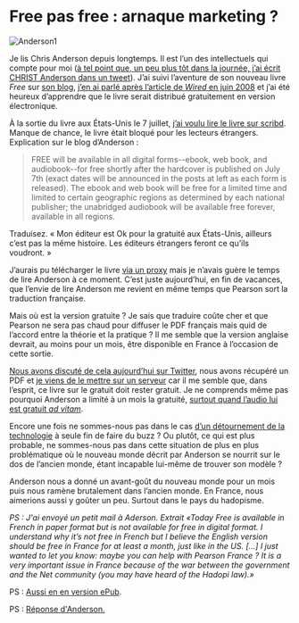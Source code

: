 # Free pas free : arnaque marketing ?



![Anderson1](http://blog.tcrouzet.comhttps://tcrouzet.com/images_tc/2009/08/Anderson1.gif)

Je lis Chris Anderson depuis longtemps. Il est l’un des intellectuels qui compte pour moi ([à tel point que, un peu plus tôt dans la journée, j’ai écrit CHRIST Anderson dans un tweet](http://twitter.com/crouzet/status/3600569743)). J’ai suivi l’aventure de son nouveau livre *Free* sur [son blog](http://www.thelongtail.com/), [j’en ai parlé après l’article de *Wired* en juin 2008](http://blog.tcrouzet.com/2008/06/01/mediapart-mort-ne/) et j’ai été heureux d’apprendre que le livre serait distribué gratuitement en version électronique.<span id="more-9050"></span>

À la sortie du livre aux États-Unis le 7 juillet, [j’ai voulu lire le livre sur scribd](http://www.scribd.com/doc/17135767/FREE-by-Chris-Anderson). Manque de chance, le livre était bloqué pour les lecteurs étrangers. Explication sur le blog d’Anderson :

> FREE will be available in all digital forms--ebook, web book, and audiobook--for free shortly after the hardcover is published on July 7th (exact dates will be announced in the posts at left as each form is released). The ebook and web book will be free for a limited time and limited to certain geographic regions as determined by each national publisher; the unabridged audiobook will be available free forever, available in all regions.

Traduisez. « Mon éditeur est Ok pour la gratuité aux États-Unis, ailleurs c’est pas la même histoire. Les éditeurs étrangers feront ce qu’ils voudront. »

J’aurais pu télécharger le livre [via un proxy](http://w3.hidemyass.com/index.php?q=aHR0cDovL3d3dy5zY3JpYmQuY29tL2RvYy8xNzEzNTc2Ny9GUkVFLWJ5LUNocmlzLUFuZGVyc29u&hl=0) mais je n’avais guère le temps de lire Anderson à ce moment. C’est juste aujourd’hui, en fin de vacances, que l’envie de lire Anderson me revient en même temps que Pearson sort la traduction française.

Mais où est la version gratuite ? Je sais que traduire coûte cher et que Pearson ne sera pas chaud pour diffuser le PDF français mais quid de l’accord entre la théorie et la pratique ? Il me semble que la version anglaise devrait, au moins pour un mois, être disponible en France à l’occasion de cette sortie.

[Nous avons discuté de cela aujourd’hui sur Twitter](http://blog.tcrouzet.com/2009/08/28/tweets-du-vendredi-28-aout-2009), nous avons récupéré un PDF et [je viens de le mettre sur un serveur](http://www.box.net/shared/xcrdp8u8sa) car il me semble que, dans l’esprit, ce livre sur le gratuit doit rester gratuit. Je ne comprends même pas pourquoi Anderson a limité à un mois la gratuité, [surtout quand l’audio lui est gratuit *ad vitam*](http://www.book-ebook.com/ebook/free-the-future-of-a-radical-price.html).

Encore une fois ne sommes-nous pas dans le cas [d’un détournement de la technologie](http://blog.tcrouzet.com/2009/08/28/the-dumb-writers-on-twitter-again/) à seule fin de faire du buzz ? Ou plutôt, ce qui est plus probable, ne sommes-nous pas dans cette situation de plus en plus problématique où le nouveau monde décrit par Anderson se nourrit sur le dos de l’ancien monde, étant incapable lui-même de trouver son modèle ?

Anderson nous a donné un avant-goût du nouveau monde pour un mois puis nous ramène brutalement dans l’ancien monde. En France, nous aimerions aussi y goûter un peu. Surtout dans le pays du hadopisme.

*PS : J'ai envoyé un petit mail à Aderson. Extrait «Today Free is available in French in paper format but is not available for free in digital format. I understand why it’s not free in French but I believe the English version should be free in France for at least a month, just like in the US. \[...\] I just wanted to let you know: maybe you can help with Pearson France ? It is a very important issue in France because of the war between the government and the Net community (you may have heard of the Hadopi law).»* 

PS : [Aussi en en version ePub](http://drop.io/freeepub).

PS : [Réponse d'Anderson.](http://blog.tcrouzet.com/2009/08/29/reponse-de-chris-anderson/)